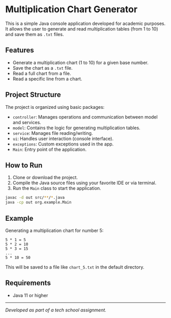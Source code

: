 # Multiplication Chart Generator

This is a simple Java console application developed for academic purposes. It allows the user to generate and read multiplication tables (from 1 to 10) and save them as `.txt` files.

## Features

- Generate a multiplication chart (1 to 10) for a given base number.
- Save the chart as a `.txt` file.
- Read a full chart from a file.
- Read a specific line from a chart.

## Project Structure

The project is organized using basic packages:

- `controller`: Manages operations and communication between model and services.
- `model`: Contains the logic for generating multiplication tables.
- `service`: Manages file reading/writing.
- `ui`: Handles user interaction (console interface).
- `exceptions`: Custom exceptions used in the app.
- `Main`: Entry point of the application.

## How to Run

1. Clone or download the project.
2. Compile the Java source files using your favorite IDE or via terminal.
3. Run the `Main` class to start the application.

```bash
javac -d out src/**/*.java
java -cp out org.example.Main
```

## Example

Generating a multiplication chart for number 5:

```
5 * 1 = 5
5 * 2 = 10
5 * 3 = 15
...
5 * 10 = 50
```

This will be saved to a file like `chart_5.txt` in the default directory.

## Requirements

- Java 11 or higher

---

*Developed as part of a tech school assignment.*
